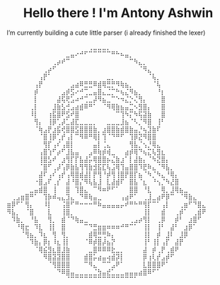 <h1 align="center">Hello there ! I'm Antony Ashwin </h1>

I’m currently building a cute little parser (i already finished the lexer)


⠀⠀⠀⠀⠀⠀⠀⠀⠀⠀⠀⠀⠀⠀⠀⠀⠀⠀⢀⣀⣀⣀⡀⠀⠀⠀⠀⠀⠀⠀⠀⠀⠀⠀⠀⠀⠀⠀⠀⠀⠀⠀⠀⠀
⠀⠀⠀⠀⠀⠀⠀⠀⠀⠀⠀⠀⠀⣀⣤⠔⠚⠋⠉⠉⠉⠉⠉⠛⠓⠦⣤⡀⠀⠀⠀⠀⠀⠀⠀⠀⠀⠀⠀⠀⠀⠀⠀⠀
⠀⠀⠀⠀⠀⠀⠀⠀⠀⠀⢀⡴⠞⠉⠀⠀⠀⠀⠀⠀⠀⠀⠀⠀⠀⠀⠀⠉⠳⣄⡀⠀⠀⠀⠀⠀⠀⠀⠀⠀⠀⠀⠀⠀
⠀⠀⠀⠀⠀⠀⠀⠀⢀⡴⠋⠀⠀⠀⠀⠀⠀⠀⠀⠀⠀⠀⠀⠀⠀⠀⠀⠀⠀⠈⠻⣄⠀⠀⠀⠀⠀⠀⠀⠀⠀⠀⠀⠀
⠀⠀⠀⠀⠀⠀⠀⢠⡟⠁⠀⠀⠀⠀⠀⠀⠀⠀⠀⠀⠀⠀⣀⡀⠀⠀⠀⠀⠀⠀⠀⠈⢧⡀⠀⠀⠀⠀⠀⠀⠀⠀⠀⠀
⠀⠀⠀⠀⠀⠀⢠⡟⠀⠀⠀⠀⠀⠀⣠⣴⠿⣛⣛⠿⣾⢿⣛⡛⠻⢷⣦⡀⠀⠀⠀⠀⠈⢧⠀⠀⠀⠀⠀⠀⠀⠀⠀⠀
⠀⠀⠀⠀⠀⠀⡾⠀⠀⠀⠀⠀⣠⡾⣫⠔⠚⢉⣀⣤⣿⣄⣈⡉⠓⢦⣌⠻⣦⡀⠀⠀⠀⠘⡆⠀⠀⠀⠀⠀⠀⠀⠀⠀
⠀⠀⠀⠀⠀⠀⡇⠀⠀⠀⠀⣼⢯⢟⣡⠴⠚⢉⣀⡼⠻⣦⣀⠉⠑⠲⣌⡑⢌⢻⡄⠀⠀⠀⣿⠀⠀⠀⠀⠀⠀⠀⠀⠀
⠀⠀⠀⠀⠀⢀⡇⠀⠀⠀⣸⣷⣣⢚⣠⣴⣾⠿⠛⠁⠀⠈⠻⢿⣷⣦⣤⣉⠢⣻⣿⡄⠀⠀⣿⠀⠀⠀⠀⠀⠀⠀⠀⠀
⠀⠀⠀⠀⠀⠸⡇⠀⠀⢰⣯⣿⠟⣫⠞⣿⠀⠀⠀⠀⠀⠀⠀⠀⠉⢹⠳⡍⠳⢯⣽⣷⠀⠀⣿⠀⠀⠀⠀⠀⠀⠀⠀⠀
⠀⠀⠀⠀⠀⠀⢻⡄⠀⢸⡿⢁⡼⣁⣼⣏⣀⣀⣀⡀⠀⠀⣀⣀⣀⣸⣦⠈⠣⡈⠻⣿⠀⢸⠃⠀⠀⠀⠀⠀⠀⠀⠀⠀
⠀⠀⠀⠀⠀⠀⠈⢷⣠⡟⣰⣯⢞⣿⣿⣫⣿⣿⣿⣷⡀⣰⣿⣿⣷⣾⣿⣷⣤⡘⢦⣹⣷⠏⠀⠀⠀⠀⠀⠀⠀⠀⠀⠀
⠀⠀⠀⠀⠀⠀⠀⠈⣿⢸⡿⢁⡞⢠⡇⠉⠻⠿⠛⢿⡇⢹⠈⠙⠛⠋⠀⢹⡿⣝⠻⣿⣿⠀⠀⠀⠀⠀⠀⠀⠀⠀⠀⠀
⠀⠀⠀⠀⠀⠀⠀⠀⢻⡏⢠⠎⢠⣿⡇⠀⠀⠀⠀⣤⡇⢈⣄⠀⠀⠀⠀⢻⣧⡈⢢⡘⢿⣄⠀⠀⠀⠀⠀⠀⠀⠀⠀⠀
⠀⠀⠀⠀⠀⠀⠀⢠⣿⢱⠋⡴⠋⣸⣧⣤⠀⠀⣠⠿⢷⡾⢾⣀⠀⠀⣴⡾⢿⠙⢦⣍⢧⣻⣆⠀⠀⠀⠀⠀⠀⠀⠀⠀
⠀⠀⠀⠀⠀⠀⠀⢸⣿⣣⠞⠀⣰⢻⡏⡏⣧⣼⡥⢿⣿⣿⡦⣌⣷⣰⠁⡇⣼⣷⡄⠈⠳⣝⣿⡄⠀⠀⠀⠀⠀⠀⠀⠀
⠀⠀⠀⠀⠀⠀⠀⠈⣿⠋⢀⡼⢡⡿⣷⣧⢻⢻⣷⣺⣯⣏⢧⣨⢿⢹⣤⣿⣿⠹⣟⠷⣄⠈⠻⣧⡀⠀⠀⠀⠀⠀⠀⠀
⠀⠀⠀⠀⠀⠀⠀⣼⠏⢠⠎⢠⡞⢠⢿⣿⣾⣼⡇⡟⢻⠘⡾⢻⢸⣿⡟⣿⡏⣦⠈⠳⡈⠳⣄⠘⢿⡄⠀⠀⠀⠀⠀⠀
⠀⠀⠀⠀⠀⠀⠐⣿⣠⠏⢀⡎⠀⣼⠘⣿⡌⠻⢧⣧⣸⠀⣇⣼⣾⠏⠀⣿⣧⠈⣆⠀⠘⢢⡈⠳⣜⣿⠀⠀⠀⠀⠀⠀
⠀⠀⠀⠀⠀⣀⣤⣾⣿⠀⢸⠀⠀⣿⠀⢹⣿⣄⠀⠉⠻⠶⠟⠋⠁⠀⠀⣿⣿⠀⠘⣇⠀⠀⢿⡀⣸⢿⣦⣀⠀⠀⠀⠀
⠀⢀⣠⣶⣿⠛⠁⠀⢹⡷⠾⢤⣄⣹⣄⠀⠙⠿⢷⣤⣀⠀⠀⠀⠀⢠⣴⠟⠁⠀⢀⣸⣀⣴⠟⡿⠉⠀⠈⠻⣷⣄⠀⠀
⣶⡿⠋⠁⢻⡄⠀⠀⠸⡇⠀⠀⢨⣿⠋⠛⠒⠒⠒⠛⠷⣤⣤⣤⣤⡤⠞⠛⠓⠛⢻⡏⠉⠁⢠⡇⠀⠀⢀⣶⠋⠙⣿⣄
⠻⣧⡀⠀⠈⣿⠀⠀⠀⣇⠀⠀⢸⣿⡀⠀⠀⠀⠀⠀⠀⠀⠀⠀⠀⠀⠀⠀⠀⠀⢸⡇⠀⠀⣾⠀⠀⢀⡾⠁⠀⢀⣾⠟
⠀⠹⣷⡀⠀⠘⣧⠀⠀⢻⡀⠀⣾⠈⠙⢷⣤⣀⠀⠀⠀⠀⠀⠀⠀⠀⠀⢀⣠⡴⢻⡇⠀⢀⡿⠀⠀⡾⠃⠀⣰⣿⠋⠀
⠀⠀⠘⢿⣖⠀⠹⣇⠀⢸⡇⠀⣿⠀⠀⠀⠀⠉⠙⣛⣶⣶⠶⠶⠶⠚⠛⠉⠁⠀⢸⡇⠀⢸⠃⠀⣼⠃⠀⣰⡿⠁⠀⠀
⠀⠀⠀⠈⢻⣦⡀⠹⣆⠀⢻⠀⢻⡀⠀⠀⠀⠀⣾⢿⣛⢛⠷⡄⠀⠀⠀⠀⠀⠀⢸⡇⠀⡾⠀⣸⠇⠀⣸⡿⠀⠀⠀⠀
⠀⠀⠀⠀⠀⠹⣷⡄⡿⡆⠸⣆⢸⡇⠀⠀⠀⠈⠿⡾⣿⡼⣦⡝⠀⠀⠀⠀⠀⠀⢸⠃⢸⡇⢠⡏⠀⣼⡟⠀⠀⠀⠀⠀
⠀⠀⠀⠀⠀⠀⠈⢿⣮⣻⣆⣿⣸⣷⠀⠀⠀⠀⣀⣿⠿⠿⠿⣗⣀⡀⠀⠀⠀⠀⣼⠀⡾⢀⡟⢀⣾⠟⠀⠀⠀⠀⠀⠀
⠀⠀⠀⠀⠀⠀⠀⠀⠻⣿⣽⣽⣿⣿⠀⠀⠀⣾⣿⡥⣴⣤⢴⣾⡽⡇⠀⠀⠀⠀⡿⢰⢇⡞⣠⡾⠋⠀⠀⠀⠀⠀⠀⠀
⠀⠀⠀⠀⠀⠀⠀⠀⠀⠈⢻⣿⣿⣿⠀⠀⠀⠉⠻⣄⠀⠉⠉⣠⠟⠁⠀⠀⠀⠀⣇⣿⣿⣿⠟⠁⠀⠀⠀⠀⠀⠀⠀⠀
⠀⠀⠀⠀⠀⠀⠀⠀⠀⠀⠀⠙⠿⣿⣤⣀⣀⣀⣀⣈⣳⣤⣞⣁⣀⣀⣤⣤⣤⣴⣿⠿⠋⠁⠀⠀⠀⠀⠀⠀⠀⠀⠀⠀
⠀⠀⠀⠀⠀⠀⠀⠀⠀⠀⠀⠀⠀⠈⠉⠉⠉⠉⠉⠉⠉⠉⠉⠉⠉⠉⠉⠉⠁⠀⠀⠀⠀⠀⠀⠀⠀⠀⠀⠀⠀⠀⠀⠀

